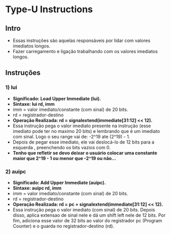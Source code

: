 # Type-U Instructions

## Intro
* Essas instruções são aquelas responsáveis por lidar com valores imediatos longos.
* Fazer carregamento e ligação trabalhando com os valores imediatos longos.

## Instruções
### 1) lui
* __Significado: Load Upper Immediate (lui).__
* __Síntaxe: lui rd, imm__
* imm = valor imediato/constante (com sinal) de 20 bits.
* rd = registrador-destino
* __Operação Realizada: rd = signalextend(immediate[31:12] << 12).__
* Essa instrução pega o valor imediato presente na instrução (esse imediato pode ter no maximo 20 bits) e lembrando que é um imediato com sinal. Logo o seu range vai de: -2^19 ate (2^19) - 1.
* Depois de pegar esse imediato, ele vai deslocá-lo de 12 bits para a esquerda , preenchendo os bits vazios com 0.
* __Tenho que refletir se devo deixar o usuário colocar uma constante maior que 2^19 - 1 ou menor que -2^19 ou não...__


### 2) auipc
* __Significado: Add Upper Immediate (auipc).__
* __Síntaxe: auipc rd, imm__
* imm = valor imediato/constante (com sinal) de 20 bits.
* rd = registrador-destino
* __Operação Realizada: rd = pc + signalextend(immediate[31:12] << 12).__
* Essa instrução pega o valor imediato (com sinal) de 20 bits. Depois disso, aplica extensao de sinal nele e dá um shift left nele de 12 bits. Por fim, adiciona esse valor de 32 bits ao valor do registrador pc (Program Counter) e o guarda no registrador-destino (rd).
